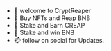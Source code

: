 - 👋 welcome to CryptReaper 
- 👀 Buy NFTs and Reap BNB 
- 🌱 Stake and Earn CREAP 
- 💞️ Stake and win BNB 
- 📫 follow on social for Updates.

<!---
cryptreaperbsc/cryptreaperbsc is a ✨ special ✨ repository because its `README.md` (this file) appears on your GitHub profile.
You can click the Preview link to take a look at your changes.
--->
